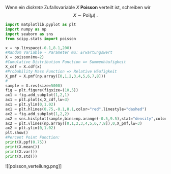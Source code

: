 Wenn ein *diskrete* Zufallsvariable $X$ **Poisson** verteilt ist, schreiben wir 
$$
X\sim \mathsf{Poi}(\mu)\;.
$$
```python
import matplotlib.pyplot as plt
import numpy as np
import seaborn as sns
from scipy.stats import poisson

x = np.linspace(-0.1,8.1,200)
#Random Variable - Parameter mu: Erwartungswert
X = poisson(mu=2)
#Cumulative Distribution Function => Summenhäufigkeit
X_cdf = X.cdf(x)
#Probability Mass Function => Relative Häufigkeit
X_pmf = X.pmf(np.array([0,1,2,3,4,5,6,7,8]))
#
sample = X.rvs(size=5000)
fig = plt.figure(figsize=(10,5))
ax1 = fig.add_subplot(1,2,1)
ax1 = plt.plot(x,X_cdf,lw=3)
ax1 = plt.ylim(0,1.02)
ax1 = plt.hlines(0.75,-0.1,8.1,color="red",linestyle="dashed")
ax2 = fig.add_subplot(1,2,2)
ax2 = sns.histplot(sample,bins=np.arange(-0.5,9.5),stat="density",color="lightblue")
ax2 = plt.vlines(np.array([0,1,2,3,4,5,6,7,8]),0,X_pmf,lw=3)
ax2 = plt.ylim(0,1.02)
plt.show()
#Percent Point Function: 
print(X.ppf(0.75))
print(X.mean())
print(X.var())
print(X.std())
```
![[poisson_verteilung.png]]
